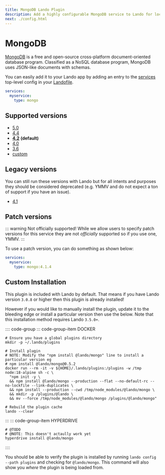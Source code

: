 ```yaml
---
title: MongoDB Lando Plugin
description: Add a highly configurable MongoDB service to Lando for local development with all the power of Docker and Docker Compose.
next: ./config.html
---
```


# MongoDB

[MongoDB](https://www.mongodb.com/) is a free and open-source cross-platform document-oriented database program. Classified as a NoSQL database program, MongoDB uses JSON-like documents with schemas.

You can easily add it to your Lando app by adding an entry to the [services](https://docs.lando.dev/config/services.html) top-level config in your [Landofile](https://docs.lando.dev/config/lando.html).

```yaml
services:
  myservice:
    type: mongo
```

## Supported versions

*   [5.0](https://hub.docker.com/r/bitnami/mongodb)
*   [4.4](https://hub.docker.com/r/bitnami/mongodb)
*   **[4.2](https://hub.docker.com/r/bitnami/mongodb)**  **(default)**
*   [4.0](https://hub.docker.com/r/bitnami/mongodb)
*   [3.6](https://hub.docker.com/r/bitnami/mongodb)
*   [custom](https://docs.lando.dev/config/services.html#advanced)

## Legacy versions

You can still run these versions with Lando but for all intents and purposes they should be considered deprecated (e.g. YMMV and do not expect a ton of support if you have an issue).

*   [4.1](https://hub.docker.com/r/bitnami/mongodb)

## Patch versions

::: warning Not officially supported!
While we allow users to specify patch versions for this service they are not *officially* supported so if you use one, YMMV.
:::

To use a patch version, you can do something as shown below:

```yaml
services:
  myservice:
    type: mongo:4.1.4
```

## Custom Installation

This plugin is included with Lando by default. That means if you have Lando version `3.0.8` or higher then this plugin is already installed!

However if you would like to manually install the plugin, update it to the bleeding edge or install a particular version then use the below. Note that this installation method requires Lando `3.5.0+`.

:::: code-group
::: code-group-item DOCKER
```bash:no-line-numbers
# Ensure you have a global plugins directory
mkdir -p ~/.lando/plugins

# Install plugin
# NOTE: Modify the "npm install @lando/mongo" line to install a particular version eg
# npm install @lando/mongo@0.5.2
docker run --rm -it -v ${HOME}/.lando/plugins:/plugins -w /tmp node:18-alpine sh -c \
  "npm init -y \
  && npm install @lando/mongo --production --flat --no-default-rc --no-lockfile --link-duplicates \
  && npm install --production --cwd /tmp/node_modules/@lando/mongo \
  && mkdir -p /plugins/@lando \
  && mv --force /tmp/node_modules/@lando/mongo /plugins/@lando/mongo"

# Rebuild the plugin cache
lando --clear
```
:::
::: code-group-item HYPERDRIVE
```bash:no-line-numbers
# @TODO
# @NOTE: This doesn't actaully work yet
hyperdrive install @lando/mongo
```
::::

You should be able to verify the plugin is installed by running `lando config --path plugins` and checking for `@lando/mongo`. This command will also show you _where_ the plugin is being loaded from.
